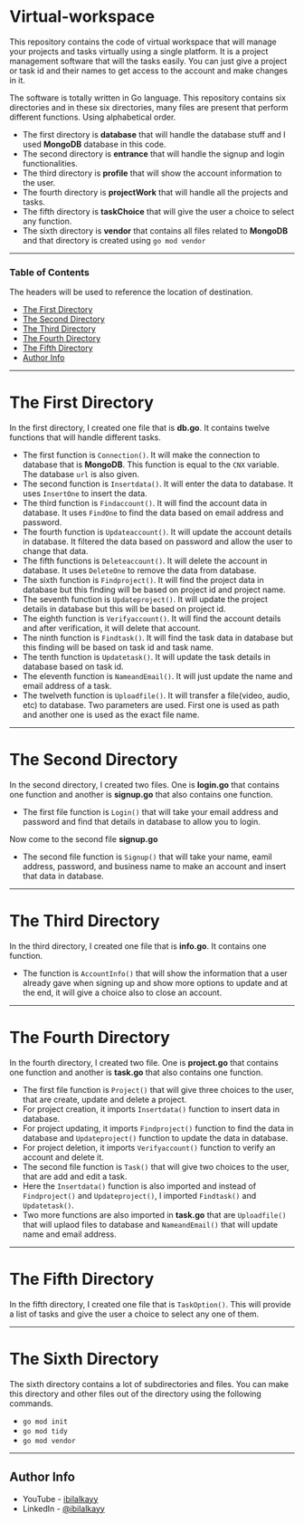 # Virtual-workspace
This repository contains the code of virtual workspace that will manage your projects and tasks virtually using a single platform. It is a project management software that will the tasks easily. You can just give a project or task id and their names to get access to the account and make changes in it.

The software is totally written in Go language. This repository contains six directories and in these six directories, many files are present that perform different functions. Using alphabetical order. 
- The first directory is **database** that will handle the database stuff and I used **MongoDB** database in this code. 
- The second directory is **entrance** that will handle the signup and login functionalities. 
- The third directory is **profile** that will show the account information to the user. 
- The fourth directory is **projectWork** that will handle all the projects and tasks. 
- The fifth directory is **taskChoice** that will give the user a choice to select any function.
- The sixth directory is **vendor** that contains all files related to **MongoDB** and that directory is created using ```go mod vendor```

---

### Table of Contents

The headers will be used to reference the location of destination.

- [The First Directory](#the-first-directory)
- [The Second Directory](#the-second-directory)
- [The Third Directory](#the-third-directory)
- [The Fourth Directory](#the-fourth-directory)
- [The Fifth Directory](#the-fifth-directory)
- [Author Info](#author-info)

---

# The First Directory
In the first directory, I created one file that is **db.go**. It contains twelve functions that will handle different tasks.
- The first function is ```Connection()```. It will make the connection to database that is **MongoDB**. This function is equal to the ```CNX``` variable. The database ```url``` is also given.
- The second function is ```Insertdata()```. It will enter the data to database. It uses ```InsertOne``` to insert the data.
- The third function is ```Findaccount()```. It will find the account data in database. It uses ```FindOne``` to find the data based on email address and password.
- The fourth function is ```Updateaccount()```. It will update the account details in database. It filtered the data based on password and allow the user to change that data. 
- The fifth functions is ```Deleteaccount()```. It will delete the account in database. It uses ```DeleteOne``` to remove the data from database. 
- The sixth function is ```Findproject()```. It will find the project data in database but this finding will be based on project id and project name.
- The seventh function is ```Updateproject()```. It will update the project details in database but this will be based on project id.
- The eighth function is ```Verifyaccount()```. It will find the account details and after verification, it will delete that account.
- The ninth function is ```Findtask()```. It will find the task data in database but this finding will be based on task id and task name.
- The tenth function is ```Updatetask()```. It will update the task details in database based on task id.
- The eleventh function is ```NameandEmail()```. It will just update the name and email address of a task.
- The twelveth function is ```Uploadfile()```. It will transfer a file(video, audio, etc) to database. Two parameters are used. First one is used as path and another one is used as the exact file name.

---

# The Second Directory
In the second directory, I created two files. One is **login.go** that contains one function and another is **signup.go** that also contains one function.
- The first file function is ```Login()``` that will take your email address and password and find that details in database to allow you to login.

Now come to the second file **signup.go** 

- The second file function is ```Signup()``` that will take your name, eamil address, password, and business name to make an account and insert that data in database.

---

# The Third Directory
In the third directory, I created one file that is **info.go**. It contains one function.
- The function is ```AccountInfo()``` that will show the information that a user already gave when signing up and show more options to update and at the end, it will give a choice also to close an account.

---

# The Fourth Directory
In the fourth directory, I created two file. One is **project.go** that contains one function and another is **task.go** that also contains one function.
- The first file function is ```Project()``` that will give three choices to the user, that are create, update and delete a project. 
- For project creation, it imports ```Insertdata()``` function to insert data in database.
- For project updating, it imports  ```Findproject()``` function to find the data in database and ```Updateproject()``` function to update the data in database.
- For project deletion, it imports ```Verifyaccount()``` function to verify an account and delete it.
- The second file function is ```Task()``` that will give two choices to the user, that are add and edit a task.
- Here the ```Insertdata()``` function is also imported and instead of ```Findproject()``` and ```Updateproject()```, I imported ```Findtask()``` and ```Updatetask()```. 
- Two more functions are also imported in **task.go** that are ```Uploadfile()``` that will uplaod files to database and ```NameandEmail()``` that will update name and email address.

---

# The Fifth Directory
In the fifth directory, I created one file that is ```TaskOption()```. This will provide a list of tasks and give the user a choice to select any one of them.

---

# The Sixth Directory
The sixth directory contains a lot of subdirectories and files. You can make this directory and other files out of the directory using the following commands.
- ```go mod init```
- ```go mod tidy```
- ```go mod vendor```

---

## Author Info

- YouTube - [ibilalkayy](https://www.youtube.com/channel/UCBLTfRg0Rgm4FtXkvql7DRQ)
- LinkedIn - [@ibilalkayy](https://www.linkedin.com/in/ibilalkayy/)

